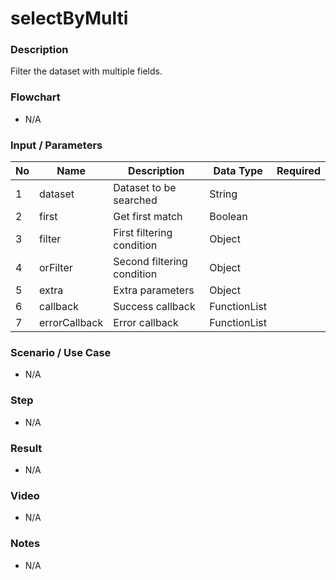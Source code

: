 ﻿# selectByMulti

### Description

Filter the dataset with multiple fields.

### Flowchart

- N/A 

### Input / Parameters

| No | Name | Description | Data Type | Required |
| ------ | ------ | ------ |------ | ------ |
| 1 | dataset | Dataset to be searched | String |   |
| 2 | first | Get first match | Boolean |   |
| 3 | filter | First filtering condition | Object |   |
| 4 | orFilter | Second filtering condition | Object |   |
| 5 | extra | Extra parameters | Object |   |
| 6 | callback | Success callback | FunctionList |   |
| 7 | errorCallback | Error callback | FunctionList |   |

### Scenario / Use Case

- N/A

### Step

- N/A

### Result

- N/A

### Video

- N/A

### Notes

- N/A